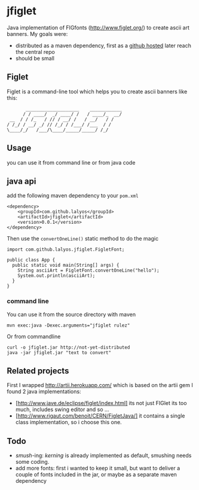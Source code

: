 # jfiglet

Java implementation of FIGfonts (http://www.figlet.org/) to create ascii art banners. My goals were:

- distributed as a maven dependency, first as a [github hosted](http://lalyos.github.io/mvn-repo/) later reach the central repo
- should be small


## Figlet

Figlet is a command-line tool which helps you to create ascii banners like this:

```
       ____________________    ____________
      / / ____/  _/ ____/ /   / ____/_  __/
 __  / / /_   / // / __/ /   / __/   / /   
/ /_/ / __/ _/ // /_/ / /___/ /___  / /    
\____/_/   /___/\____/_____/_____/ /_/     
```

## Usage
you can use it from command line or from java code

## java api

add the following maven dependency to your `pom.xml`

```
<dependency>
	<groupId>com.github.lalyos</groupId>
	<artifactId>jfiglet</artifactId>
	<version>0.0.1</version>
</dependency>

```

Then use the `convertOneLine()` static method to do the magic

```
import com.github.lalyos.jfiglet.FigletFont;

public class App {
  public static void main(String[] args) {
    String asciiArt = FigletFont.convertOneLine("hello");
    System.out.println(asciiArt);
  }
}

```

### command line

You can use it from the source directory with maven

```
mvn exec:java -Dexec.arguments="jfiglet rulez"
```

Or from commandline

```
curl -o jfiglet.jar http://not-yet-distributed
java -jar jfiglet.jar "text to convert"
```

## Related projects

First I wrapped http://artii.herokuapp.com/ which is based on the artii gem
I found 2 java implementations:
- [http://www.jave.de/eclipse/figlet/index.html] its not just FIGlet its too much, includes swing editor and so ...
- [http://www.rigaut.com/benoit/CERN/FigletJava/] it contains a single class implementation, so i choose this one.


## Todo

- *smush*-ing: *kerning* is already implemented  as default, smushing needs some coding.
- add more fonts: first i wanted to keep it small, but want to deliver a couple of fonts included in the jar, or maybe as a separate maven dependency
